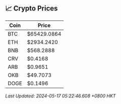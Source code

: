 ## 📈 Crypto Prices

| Coin | Price |
| ---- | ----- |
| BTC | $65429.0864 |
| ETH | $2934.2420 |
| BNB | $568.2888 |
| CRV | $0.4168 |
| ARB | $0.9651 |
| OKB | $49.7073 |
| DOGE | $0.1496 |

_Last Updated: 2024-05-17 05:22:46.608 +0800 HKT_
